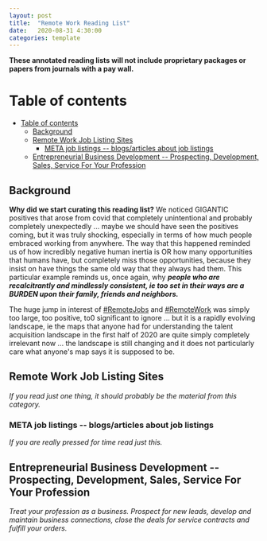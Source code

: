 ```yaml
---
layout: post
title:  "Remote Work Reading List"
date:   2020-08-31 4:30:00
categories: template
---
```



**These annotated reading lists will not include proprietary packages or papers from journals with a pay wall.**

# Table of contents
- [Table of contents](#table-of-contents)
  - [Background <a name="background"></a>](#background-)
  - [Remote Work Job Listing Sites <a name="paragraph1"></a>](#remote-work-job-listing-sites-)
    - [META job listings -- blogs/articles about job listings <a name="subparagraph1"></a>](#meta-job-listings----blogsarticles-about-job-listings-)
  - [Entrepreneurial Business Development -- Prospecting, Development, Sales, Service For Your Profession<a name="paragraph2"></a>](#entrepreneurial-business-development----prospecting-development-sales-service-for-your-profession)

## Background <a name="background"></a>

**Why did we start curating this reading list?**
We noticed GIGANTIC positives that arose from covid that completely unintentional and probably completely unexpectedly ... maybe we should have seen the positives coming, but it was truly shocking, especially in terms of how much people embraced working from anywhere. The way that this happened reminded us of how incredibly negative human inertia is OR how many opportunities that humans have, but completely miss those opportunities, because they insist on have things the same old way that they always had them. This particular example reminds us, once again, why ***people who are recalcitrantly and mindlessly consistent, ie too set in their ways are a BURDEN upon their family, friends and neighbors.***

The huge jump in interest of [#RemoteJobs](https://twitter.com/search?q=%23remotejobs&src=typeahead_click&f=live) and [#RemoteWork](https://twitter.com/search?q=%23remotework&src=typed_query&f=live) was simply too large, too positive, to0 significant to ignore ... but it is a rapidly evolving landscape, ie the maps that anyone had for understanding the talent acquisition landscape in the first half of 2020 are quite simply completely irrelevant now ... the landscape is still changing and it does not particularly care what anyone's map says it is supposed to be.


## Remote Work Job Listing Sites <a name="paragraph1"></a>

*If you read just one thing, it should probably be the material from this category.*

### META job listings -- blogs/articles about job listings <a name="subparagraph1"></a>

*If you are really pressed for time read just this.*

## Entrepreneurial Business Development -- Prospecting, Development, Sales, Service For Your Profession<a name="paragraph2"></a>

*Treat your profession as a business. Prospect for new leads, develop and maintain business connections, close the deals for service contracts and fulfill your orders.*